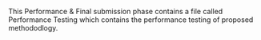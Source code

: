 This Performance & Final submission phase contains a file called Performance Testing which contains the performance testing of proposed methododlogy.
